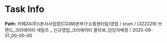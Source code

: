 # Task Info

**Path:** 카페24(주)\본사사업장\[CG]MI본부\Y쇼핑센터팀\영업 / srum / [322229] 브랜드_크리에이터 세일즈 _ 신규영업_크리에이터 콜라보_담당자배정 / 2025-09-01_00-00-00

